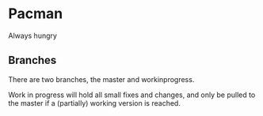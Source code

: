 # Pacman
Always hungry

## Branches
There are two branches, the master and workinprogress.

Work in progress will hold all small fixes and changes, and only be pulled to the master if a (partially) working version is reached.